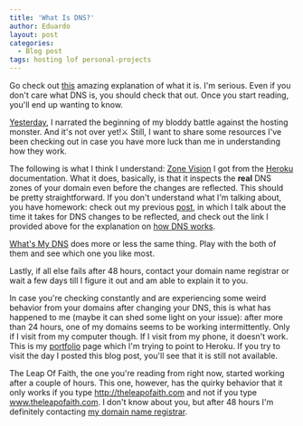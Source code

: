 ```yaml
---
title: 'What Is DNS?'
author: Eduardo
layout: post
categories:
  - Blog post
tags: hosting lof personal-projects
---
```

Go check out [this](https://howdns.works/) amazing explanation of what it is. I'm serious. Even if you don't care what DNS is, you should check that out. Once you start reading, you'll end up wanting to know.

[Yesterday]({{site.url}}/domains-hosting-dns-and-name-servers/), I narrated the beginning of my bloddy battle against the hosting monster. And it's not over yet!⚔️ Still, I want to share some resources I've been checking out in case you have more luck than me in understanding how they work.

The following is what I think I understand: [Zone Vision](https://zone.vision/#/) I got from the [Heroku](https://heroku.com/) documentation. What it does, basically, is that it inspects the **real** DNS zones of your domain even before the changes are reflected. This should be pretty straightforward. If you don't understand what I'm talking about, you have homework: check out my previous [post]({{site.url}}/domains-hosting-dns-and-name-servers/), in which I talk about the time it takes for DNS changes to be reflected, and check out the link I provided above for the explanation on [how DNS works](https://howdns.works/).

[What's My DNS](https://www.whatsmydns.net/) does more or less the same thing. Play with the both of them and see which one you like most.

Lastly, if all else fails after 48 hours, contact your domain name registrar or wait a few days till I figure it out and am able to explain it to you.

In case you're checking constantly and are experiencing some weird behavior from your domains after changing your DNS, this is what has happened to me (maybe it can shed some light on your issue): after more than 24 hours, one of my domains seems to be working intermittently. Only if I visit from my computer though. If I visit from my phone, it doesn't work. This is my [portfolio](http://eduardoltorres.com) page which I'm trying to point to Heroku. If you try to visit the day I posted this blog post, you'll see that it is still not available.

The Leap Of Faith, the one you're reading from right now, started working after a couple of hours. This one, however, has the quirky behavior that it only works if you type http://theleapofaith.com and not if you type www.theleapofaith.com. I don't know about you, but after 48 hours I'm definitely contacting [my domain name registrar](https://www.namesilo.com/).